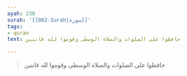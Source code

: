 ```yaml
---
ayah: 238
surah: '[[002-Surah|سورة]]'
tags:
- quran
text: حافظوا على الصلوات والصلاة الوسطى وقوموا لله قانتين

---
```

> حافظوا على الصلوات والصلاة الوسطى وقوموا لله قانتين
